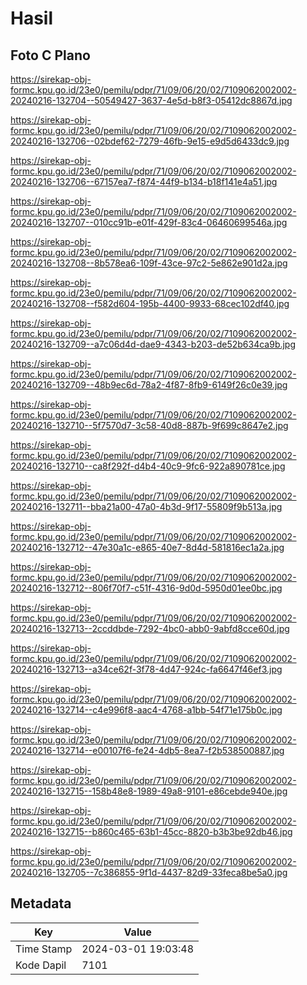 # Hasil

## Foto C Plano

https://sirekap-obj-formc.kpu.go.id/23e0/pemilu/pdpr/71/09/06/20/02/7109062002002-20240216-132704--50549427-3637-4e5d-b8f3-05412dc8867d.jpg

https://sirekap-obj-formc.kpu.go.id/23e0/pemilu/pdpr/71/09/06/20/02/7109062002002-20240216-132706--02bdef62-7279-46fb-9e15-e9d5d6433dc9.jpg

https://sirekap-obj-formc.kpu.go.id/23e0/pemilu/pdpr/71/09/06/20/02/7109062002002-20240216-132706--67157ea7-f874-44f9-b134-b18f141e4a51.jpg

https://sirekap-obj-formc.kpu.go.id/23e0/pemilu/pdpr/71/09/06/20/02/7109062002002-20240216-132707--010cc91b-e01f-429f-83c4-06460699546a.jpg

https://sirekap-obj-formc.kpu.go.id/23e0/pemilu/pdpr/71/09/06/20/02/7109062002002-20240216-132708--8b578ea6-109f-43ce-97c2-5e862e901d2a.jpg

https://sirekap-obj-formc.kpu.go.id/23e0/pemilu/pdpr/71/09/06/20/02/7109062002002-20240216-132708--f582d604-195b-4400-9933-68cec102df40.jpg

https://sirekap-obj-formc.kpu.go.id/23e0/pemilu/pdpr/71/09/06/20/02/7109062002002-20240216-132709--a7c06d4d-dae9-4343-b203-de52b634ca9b.jpg

https://sirekap-obj-formc.kpu.go.id/23e0/pemilu/pdpr/71/09/06/20/02/7109062002002-20240216-132709--48b9ec6d-78a2-4f87-8fb9-6149f26c0e39.jpg

https://sirekap-obj-formc.kpu.go.id/23e0/pemilu/pdpr/71/09/06/20/02/7109062002002-20240216-132710--5f7570d7-3c58-40d8-887b-9f699c8647e2.jpg

https://sirekap-obj-formc.kpu.go.id/23e0/pemilu/pdpr/71/09/06/20/02/7109062002002-20240216-132710--ca8f292f-d4b4-40c9-9fc6-922a890781ce.jpg

https://sirekap-obj-formc.kpu.go.id/23e0/pemilu/pdpr/71/09/06/20/02/7109062002002-20240216-132711--bba21a00-47a0-4b3d-9f17-55809f9b513a.jpg

https://sirekap-obj-formc.kpu.go.id/23e0/pemilu/pdpr/71/09/06/20/02/7109062002002-20240216-132712--47e30a1c-e865-40e7-8d4d-581816ec1a2a.jpg

https://sirekap-obj-formc.kpu.go.id/23e0/pemilu/pdpr/71/09/06/20/02/7109062002002-20240216-132712--806f70f7-c51f-4316-9d0d-5950d01ee0bc.jpg

https://sirekap-obj-formc.kpu.go.id/23e0/pemilu/pdpr/71/09/06/20/02/7109062002002-20240216-132713--2ccddbde-7292-4bc0-abb0-9abfd8cce60d.jpg

https://sirekap-obj-formc.kpu.go.id/23e0/pemilu/pdpr/71/09/06/20/02/7109062002002-20240216-132713--a34ce62f-3f78-4d47-924c-fa6647f46ef3.jpg

https://sirekap-obj-formc.kpu.go.id/23e0/pemilu/pdpr/71/09/06/20/02/7109062002002-20240216-132714--c4e996f8-aac4-4768-a1bb-54f71e175b0c.jpg

https://sirekap-obj-formc.kpu.go.id/23e0/pemilu/pdpr/71/09/06/20/02/7109062002002-20240216-132714--e00107f6-fe24-4db5-8ea7-f2b538500887.jpg

https://sirekap-obj-formc.kpu.go.id/23e0/pemilu/pdpr/71/09/06/20/02/7109062002002-20240216-132715--158b48e8-1989-49a8-9101-e86cebde940e.jpg

https://sirekap-obj-formc.kpu.go.id/23e0/pemilu/pdpr/71/09/06/20/02/7109062002002-20240216-132715--b860c465-63b1-45cc-8820-b3b3be92db46.jpg

https://sirekap-obj-formc.kpu.go.id/23e0/pemilu/pdpr/71/09/06/20/02/7109062002002-20240216-132705--7c386855-9f1d-4437-82d9-33feca8be5a0.jpg


## Metadata

| Key        | Value               |
| ---------- | ------------------- |
| Time Stamp | 2024-03-01 19:03:48 |
| Kode Dapil | 7101                |



